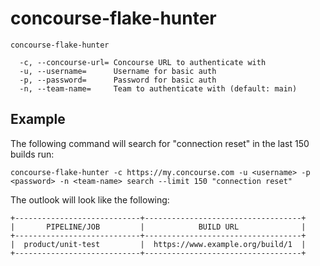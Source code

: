 # concourse-flake-hunter


```
concourse-flake-hunter 

  -c, --concourse-url= Concourse URL to authenticate with
  -u, --username=      Username for basic auth
  -p, --password=      Password for basic auth
  -n, --team-name=     Team to authenticate with (default: main)

```

## Example 


The following command will search for "connection reset" in the last 150 builds run:

`concourse-flake-hunter -c https://my.concourse.com -u <username> -p <password> -n <team-name> search --limit 150 "connection reset"`


The outlook will look like the following:


```
+----------------------------+-----------------------------------+
|       PIPELINE/JOB         |            BUILD URL              |
+----------------------------+-----------------------------------+
|  product/unit-test         |  https://www.example.org/build/1  |
+----------------------------+-----------------------------------+
```
